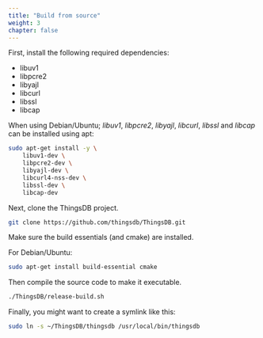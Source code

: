 ```yaml
---
title: "Build from source"
weight: 3
chapter: false
---
```


First, install the following required dependencies:

- libuv1
- libpcre2
- libyajl
- libcurl
- libssl
- libcap

When using Debian/Ubuntu; _libuv1_, _libpcre2_, _libyajl_, _libcurl_, _libssl_ and _libcap_ can be installed using apt:

```bash
sudo apt-get install -y \
    libuv1-dev \
    libpcre2-dev \
    libyajl-dev \
    libcurl4-nss-dev \
    libssl-dev \
    libcap-dev
```

Next, clone the ThingsDB project.

```bash
git clone https://github.com/thingsdb/ThingsDB.git
```

Make sure the build essentials (and cmake) are installed.

For Debian/Ubuntu:

```bash
sudo apt-get install build-essential cmake
```

Then compile the source code to make it executable.

```bash
./ThingsDB/release-build.sh
```

Finally, you might want to create a symlink like this:

```bash
sudo ln -s ~/ThingsDB/thingsdb /usr/local/bin/thingsdb
```

